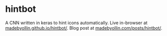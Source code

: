 # hintbot
A CNN written in keras to hint icons automatically.  Live in-browser at [madebyollin.github.io/hintbot/](https://madebyollin.github.io/hintbot/).  Blog post at [madebyollin.com/posts/hintbot/](http://madebyollin.com/posts/hintbot/).
